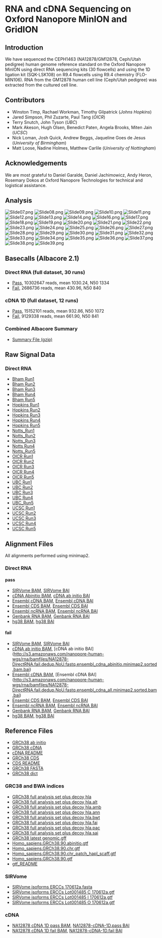 
# RNA and cDNA Sequencing on Oxford Nanopore MinION and GridION

## Introduction

We have sequenced the CEPH1463 (NA12878/GM12878, Ceph/Utah pedigree) human genome reference standard on the Oxford Nanopore MinION using direct RNA sequencing kits (30 flowcells) and using the 1D ligation kit (SQK-LSK108) on R9.4 flowcells using R9.4 chemistry (FLO-MIN106). RNA from the GM12878 human cell line (Ceph/Utah pedigree) was extracted from the cultured cell line.

## Contributors

 - Winston Timp, Rachael Workman, Timothy Gilpatrick (_Johns Hopkins_)
 - Jared Simpson, Phil Zuzarte, Paul Tang (_OICR_)
 - Terry Snutch, John Tyson (_UBC_)
 - Mark Akeson, Hugh Olsen, Benedict Paten, Angela Brooks, Miten Jain (_UCSC_)
 - Nick Loman, Josh Quick, Andrew Beggs, Jaqueline Goes de Jesus (_University of Birmingham_)
 - Matt Loose, Nadine Holmes, Matthew Carlile (_University of Nottingham_)

## Acknowledgements

We are most grateful to Daniel Garalde, Daniel Jachimowicz, Andy Heron, Rosemary Dokos at Oxford Nanopore Technologies for technical and logistical assistance.

## Analysis

![Slide07.png](rna_slides/Slide07.png)
![Slide08.png](rna_slides/Slide08.png)
![Slide09.png](rna_slides/Slide09.png)
![Slide10.png](rna_slides/Slide10.png)
![Slide11.png](rna_slides/Slide11.png)
![Slide12.png](rna_slides/Slide12.png)
![Slide13.png](rna_slides/Slide13.png)
![Slide14.png](rna_slides/Slide14.png)
![Slide16.png](rna_slides/Slide16.png)
![Slide17.png](rna_slides/Slide17.png)
![Slide18.png](rna_slides/Slide18.png)
![Slide19.png](rna_slides/Slide19.png)
![Slide20.png](rna_slides/Slide20.png)
![Slide21.png](rna_slides/Slide21.png)
![Slide22.png](rna_slides/Slide22.png)
![Slide23.png](rna_slides/Slide23.png)
![Slide24.png](rna_slides/Slide24.png)
![Slide25.png](rna_slides/Slide25.png)
![Slide26.png](rna_slides/Slide26.png)
![Slide27.png](rna_slides/Slide27.png)
![Slide28.png](rna_slides/Slide28.png)
![Slide29.png](rna_slides/Slide29.png)
![Slide30.png](rna_slides/Slide30.png)
![Slide31.png](rna_slides/Slide31.png)
![Slide32.png](rna_slides/Slide32.png)
![Slide33.png](rna_slides/Slide33.png)
![Slide34.png](rna_slides/Slide34.png)
![Slide35.png](rna_slides/Slide35.png)
![Slide36.png](rna_slides/Slide36.png)
![Slide37.png](rna_slides/Slide37.png)
![Slide38.png](rna_slides/Slide38.png)
![Slide39.png](rna_slides/Slide39.png)

## Basecalls (Albacore 2.1)

### Direct RNA (full dataset, 30 runs)

   - [Pass](http://s3.amazonaws.com/nanopore-human-wgs/rna/fastq/NA12878-DirectRNA.pass.dedup.fastq.gz), 10302647 reads, mean 1030.24, N50 1334
   - [Fail](http://s3.amazonaws.com/nanopore-human-wgs/rna/fastq/NA12878-DirectRNA.fail.dedup.fastq.gz), 2686736 reads, mean 430.96, N50 840

### cDNA 1D (full dataset, 12 runs)

   - [Pass](http://s3.amazonaws.com/nanopore-human-wgs/rna/fastq/NA12878-cDNA-1D.pass.dedup.fastq), 15152101 reads, mean 932.86, N50 1072
   - [Fail](http://s3.amazonaws.com/nanopore-human-wgs/rna/fastq/NA12878-cDNA-1D.fail.dedup.fastq), 9129338 reads, mean 661.90, N50 841

### Combined Albacore Summary

   - [Summary File (gzip)](http://s3.amazonaws.com/nanopore-human-wgs/rna/summaries/NA12878-DirectRNA-cDNA-summary.dedup.txt.gz)

## Raw Signal Data

### Direct RNA

  - [Bham Run1](http://s3.amazonaws.com/nanopore-human-wgs/rna/links/Bham_Run1_20171009_DirectRNA.files.txt)
  - [Bham Run2](http://s3.amazonaws.com/nanopore-human-wgs/rna/links/Bham_Run2_20171011_DirectRNA.files.txt)
  - [Bham Run3](http://s3.amazonaws.com/nanopore-human-wgs/rna/links/Bham_Run3_20171011_directRNA.files.txt)
  - [Bham Run4](http://s3.amazonaws.com/nanopore-human-wgs/rna/links/Bham_Run4_20171011_directRNA.files.txt)
  - [Bham Run5](http://s3.amazonaws.com/nanopore-human-wgs/rna/links/Bham_Run5_20171011_directRNA.files.txt)
  - [Hopkins Run1](http://s3.amazonaws.com/nanopore-human-wgs/rna/links/Hopkins_Run1_20170928_DirectRNA.files.txt)
  - [Hopkins Run2](http://s3.amazonaws.com/nanopore-human-wgs/rna/links/Hopkins_Run2_20170928_DirectRNA.files.txt)
  - [Hopkins Run3](http://s3.amazonaws.com/nanopore-human-wgs/rna/links/Hopkins_Run3_20171003_DirectRNA.files.txt)
  - [Hopkins Run4](http://s3.amazonaws.com/nanopore-human-wgs/rna/links/Hopkins_Run4_20171003_DirectRNA.files.txt)
  - [Hopkins Run5](http://s3.amazonaws.com/nanopore-human-wgs/rna/links/Hopkins_Run5_20171003_DirectRNA.files.txt)
  - [Notts_Run1](http://s3.amazonaws.com/nanopore-human-wgs/rna/links/Notts_Run1_20171025_DirectRNA.files.txt)
  - [Notts_Run2](http://s3.amazonaws.com/nanopore-human-wgs/rna/links/Notts_Run2_20171027_DirectRNA.files.txt)
  - [Notts_Run3](http://s3.amazonaws.com/nanopore-human-wgs/rna/links/Notts_Run3_20171027_DirectRNA.files.txt)
  - [Notts Run4](http://s3.amazonaws.com/nanopore-human-wgs/rna/links/Notts_Run4_20171030_DirectRNA.files.txt)
  - [Notts_Run5](http://s3.amazonaws.com/nanopore-human-wgs/rna/links/Notts_Run5_20171030_DirectRNA.files.txt)
  - [OICR Run1](http://s3.amazonaws.com/nanopore-human-wgs/rna/links/OICR_Run1_20171006_DirectRNA.files.txt)
  - [OICR Run2](http://s3.amazonaws.com/nanopore-human-wgs/rna/links/OICR_Run2_20171010_DirectRNA.files.txt)
  - [OICR Run3](http://s3.amazonaws.com/nanopore-human-wgs/rna/links/OICR_Run3_20171013_DirectRNA.files.txt)
  - [OICR Run4](http://s3.amazonaws.com/nanopore-human-wgs/rna/links/OICR_Run4_20171030_DirectRNA.files.txt)
  - [OICR Run5](http://s3.amazonaws.com/nanopore-human-wgs/rna/links/OICR_Run5_20171101_DirectRNA.files.txt)
  - [UBC Run1](http://s3.amazonaws.com/nanopore-human-wgs/rna/links/UBC_Run1_20170907_DirectRNA.files.txt)
  - [UBC Run2](http://s3.amazonaws.com/nanopore-human-wgs/rna/links/UBC_Run2_20170908_DirectRNA.files.txt)
  - [UBC Run3](http://s3.amazonaws.com/nanopore-human-wgs/rna/links/UBC_Run3_20170911_DirectRNA.files.txt)
  - [UBC Run4](http://s3.amazonaws.com/nanopore-human-wgs/rna/links/UBC_Run4_20170920_DirectRNA.files.txt)
  - [UBC_Run5](http://s3.amazonaws.com/nanopore-human-wgs/rna/links/UBC_Run5_20171031_DirectRNA.files.txt)
  - [UCSC Run1](http://s3.amazonaws.com/nanopore-human-wgs/rna/links/UCSC_Run1_20170907_DirectRNA.files.txt)
  - [UCSC Run2](http://s3.amazonaws.com/nanopore-human-wgs/rna/links/UCSC_Run2_20170909_DirectRNA.files.txt)
  - [UCSC Run3](http://s3.amazonaws.com/nanopore-human-wgs/rna/links/UCSC_Run3_20170912_DirectRNA.files.txt)
  - [UCSC Run4](http://s3.amazonaws.com/nanopore-human-wgs/rna/links/UCSC_Run4_20170913_DirectRNA.files.txt)
  - [UCSC Run5](http://s3.amazonaws.com/nanopore-human-wgs/rna/links/UCSC_Run5_20170922_DirectRNA.files.txt)

## Alignment Files

All alignments performed using minimap2.

### Direct RNA

#### pass

   - [SIRVome BAM](http://s3.amazonaws.com/nanopore-human-wgs/rna/bamfiles/NA12878-DirectRNA.pass.dedup.NoU.fastq.SIRVome.minimap2.sorted.bam), [SIRVome BAI](http://s3.amazonaws.com/nanopore-human-wgs/rna/bamfiles/NA12878-DirectRNA.pass.dedup.NoU.fastq.SIRVome.minimap2.sorted.bam.bai)
   - [cDNA Abinitio BAM](http://s3.amazonaws.com/nanopore-human-wgs/rna/bamfiles/NA12878-DirectRNA.pass.dedup.NoU.fastq.ensembl_cdna_abinitio.minimap2.sorted.bam), [cDNA ab initio BAI](http://s3.amazonaws.com/nanopore-human-wgs/rna/bamfiles/NA12878-DirectRNA.pass.dedup.NoU.fastq.ensembl_cdna_abinitio.minimap2.sorted.bam.bai)
   - [Ensembl cDNA BAM](http://s3.amazonaws.com/nanopore-human-wgs/rna/bamfiles/NA12878-DirectRNA.pass.dedup.NoU.fastq.ensembl_cdna_all.minimap2.sorted.bam), [Ensembl cDNA BAI](http://s3.amazonaws.com/nanopore-human-wgs/rna/bamfiles/NA12878-DirectRNA.pass.dedup.NoU.fastq.ensembl_cdna_all.minimap2.sorted.bam.bai)
   - [Ensembl CDS BAM](http://s3.amazonaws.com/nanopore-human-wgs/rna/bamfiles/NA12878-DirectRNA.pass.dedup.NoU.fastq.ensembl_cds.minimap2.sorted.bam), [Ensembl CDS BAI](http://s3.amazonaws.com/nanopore-human-wgs/rna/bamfiles/NA12878-DirectRNA.pass.dedup.NoU.fastq.ensembl_cds.minimap2.sorted.bam.bai)
   - [Ensembl ncRNA BAM](http://s3.amazonaws.com/nanopore-human-wgs/rna/bamfiles/NA12878-DirectRNA.pass.dedup.NoU.fastq.ensembl_ncrna.minimap2.sorted.bam), [Ensembl ncRNA BAI](http://s3.amazonaws.com/nanopore-human-wgs/rna/bamfiles/NA12878-DirectRNA.pass.dedup.NoU.fastq.ensembl_ncrna.minimap2.sorted.bam.bai)
   - [Genbank RNA BAM](http://s3.amazonaws.com/nanopore-human-wgs/rna/bamfiles/NA12878-DirectRNA.pass.dedup.NoU.fastq.genbank_rna.minimap2.sorted.bam), [Genbank RNA BAI](http://s3.amazonaws.com/nanopore-human-wgs/rna/bamfiles/NA12878-DirectRNA.pass.dedup.NoU.fastq.genbank_rna.minimap2.sorted.bam.bai)
   - [hg38 BAM](http://s3.amazonaws.com/nanopore-human-wgs/rna/bamfiles/NA12878-DirectRNA.pass.dedup.NoU.fastq.hg38.minimap2.sorted.bam), [hg38 BAI](http://s3.amazonaws.com/nanopore-human-wgs/rna/bamfiles/NA12878-DirectRNA.pass.dedup.NoU.fastq.hg38.minimap2.sorted.bam.bai)

#### fail

   - [SIRVome BAM](http://s3.amazonaws.com/nanopore-human-wgs/rna/bamfiles/NA12878-DirectRNA.fail.dedup.NoU.fastq.SIRVome.minimap2.sorted.bam), [SIRVome BAI](http://s3.amazonaws.com/nanopore-human-wgs/rna/bamfiles/NA12878-DirectRNA.fail.dedup.NoU.fastq.SIRVome.minimap2.sorted.bam.bai)
   - [cDNA ab initio BAM](http://s3.amazonaws.com/nanopore-human-wgs/rna/bamfiles/NA12878-DirectRNA.fail.dedup.NoU.fastq.ensembl_cdna_abinitio.minimap2.sorted.bam), [cDNA ab initio BAI] (http://s3.amazonaws.com/nanopore-human-wgs/rna/bamfiles/NA12878-DirectRNA.fail.dedup.NoU.fastq.ensembl_cdna_abinitio.minimap2.sorted.bam.bai)
   - [Ensembl cDNA BAM](http://s3.amazonaws.com/nanopore-human-wgs/rna/bamfiles/NA12878-DirectRNA.fail.dedup.NoU.fastq.ensembl_cdna_all.minimap2.sorted.bam), [Ensembl cDNA BAI] (http://s3.amazonaws.com/nanopore-human-wgs/rna/bamfiles/NA12878-DirectRNA.fail.dedup.NoU.fastq.ensembl_cdna_all.minimap2.sorted.bam.bai)
   - [Ensembl CDS BAM](http://s3.amazonaws.com/nanopore-human-wgs/rna/bamfiles/NA12878-DirectRNA.fail.dedup.NoU.fastq.ensembl_cds.minimap2.sorted.bam), [Ensembl CDS BAI](http://s3.amazonaws.com/nanopore-human-wgs/rna/bamfiles/NA12878-DirectRNA.fail.dedup.NoU.fastq.ensembl_cds.minimap2.sorted.bam.bai)
   - [Ensembl ncRNA BAM](http://s3.amazonaws.com/nanopore-human-wgs/rna/bamfiles/NA12878-DirectRNA.fail.dedup.NoU.fastq.ensembl_ncrna.minimap2.sorted.bam), [Ensembl ncRNA BAI](http://s3.amazonaws.com/nanopore-human-wgs/rna/bamfiles/NA12878-DirectRNA.fail.dedup.NoU.fastq.ensembl_ncrna.minimap2.sorted.bam.bai)
   - [Genbank RNA BAM](http://s3.amazonaws.com/nanopore-human-wgs/rna/bamfiles/NA12878-DirectRNA.fail.dedup.NoU.fastq.genbank_rna.minimap2.sorted.bam), [Genbank RNA BAI](http://s3.amazonaws.com/nanopore-human-wgs/rna/bamfiles/NA12878-DirectRNA.fail.dedup.NoU.fastq.genbank_rna.minimap2.sorted.bam.bai)
   - [hg38 BAM](http://s3.amazonaws.com/nanopore-human-wgs/rna/bamfiles/NA12878-DirectRNA.fail.dedup.NoU.fastq.hg38.minimap2.sorted.bam), [hg38 BAI](http://s3.amazonaws.com/nanopore-human-wgs/rna/bamfiles/NA12878-DirectRNA.fail.dedup.NoU.fastq.hg38.minimap2.sorted.bam.bai)

## Reference Files

   - [GRCh38 ab initio](http://s3.amazonaws.com/nanopore-human-wgs/rna/referenceFastaFiles/cdna/Homo_sapiens.GRCh38.cdna.abinitio.fa)
   - [GRCh38 cDNA](http://s3.amazonaws.com/nanopore-human-wgs/rna/referenceFastaFiles/cdna/Homo_sapiens.GRCh38.cdna.all.fa)
   - [cDNA README](http://s3.amazonaws.com/nanopore-human-wgs/rna/referenceFastaFiles/cdna/cdna_README)
   - [GRCh38 CDS](http://s3.amazonaws.com/nanopore-human-wgs/rna/referenceFastaFiles/cds/Homo_sapiens.GRCh38.cds.all.fa)
   - [CDS README](http://s3.amazonaws.com/nanopore-human-wgs/rna/referenceFastaFiles/cds/cds_README)
   - [GRCh38 FASTA](http://s3.amazonaws.com/nanopore-human-wgs/rna/referenceFastaFiles/dna/GRCh38_full_analysis_set_plus_decoy_hla-extra.fa)
   - [GRCh38 dict](http://s3.amazonaws.com/nanopore-human-wgs/rna/referenceFastaFiles/dna/GRCh38_full_analysis_set_plus_decoy_hla.dict)

### GRC38 and BWA indices

   - [GRCh38 full analysis set plus decoy hla](http://s3.amazonaws.com/nanopore-human-wgs/rna/referenceFastaFiles/dna/GRCh38_full_analysis_set_plus_decoy_hla.fa)
   - [GRCh38 full analysis set plus decoy hla.alt](http://s3.amazonaws.com/nanopore-human-wgs/rna/referenceFastaFiles/dna/GRCh38_full_analysis_set_plus_decoy_hla.fa.alt)
   - [GRCh38 full analysis set plus decoy hla.amb](http://s3.amazonaws.com/nanopore-human-wgs/rna/referenceFastaFiles/dna/GRCh38_full_analysis_set_plus_decoy_hla.fa.amb)
   - [GRCh38 full analysis set plus decoy hla.ann](http://s3.amazonaws.com/nanopore-human-wgs/rna/referenceFastaFiles/dna/GRCh38_full_analysis_set_plus_decoy_hla.fa.ann)
   - [GRCh38 full analysis set plus decoy hla.bwt](http://s3.amazonaws.com/nanopore-human-wgs/rna/referenceFastaFiles/dna/GRCh38_full_analysis_set_plus_decoy_hla.fa.bwt)
   - [GRCh38 full analysis set plus decoy hla.fai](http://s3.amazonaws.com/nanopore-human-wgs/rna/referenceFastaFiles/dna/GRCh38_full_analysis_set_plus_decoy_hla.fa.fai)
   - [GRCh38 full analysis set plus decoy hla.pac](http://s3.amazonaws.com/nanopore-human-wgs/rna/referenceFastaFiles/dna/GRCh38_full_analysis_set_plus_decoy_hla.fa.pac)
   - [GRCh38 full analysis set plus decoy hla.sai](http://s3.amazonaws.com/nanopore-human-wgs/rna/referenceFastaFiles/dna/GRCh38_full_analysis_set_plus_decoy_hla.fa.sa)
   - [GRCh38 latest genomic.gff](http://s3.amazonaws.com/nanopore-human-wgs/rna/referenceFastaFiles/genbank/GRCh38_latest_genomic.gff)
   - [Homo_sapiens.GRCh38.90.abinitio.gtf](http://s3.amazonaws.com/nanopore-human-wgs/rna/referenceFastaFiles/gtf/Homo_sapiens.GRCh38.90.abinitio.gtf)
   - [Homo_sapiens.GRCh38.90.chr.gtf](http://s3.amazonaws.com/nanopore-human-wgs/rna/referenceFastaFiles/gtf/Homo_sapiens.GRCh38.90.chr.gtf)
   - [Homo_sapiens.GRCh38.90.chr_patch_hapl_scaff.gtf](http://s3.amazonaws.com/nanopore-human-wgs/rna/referenceFastaFiles/gtf/Homo_sapiens.GRCh38.90.chr_patch_hapl_scaff.gtf)
   - [Homo_sapiens.GRCh38.90.gtf](http://s3.amazonaws.com/nanopore-human-wgs/rna/referenceFastaFiles/gtf/Homo_sapiens.GRCh38.90.gtf)
   - [gtf_README](http://s3.amazonaws.com/nanopore-human-wgs/rna/referenceFastaFiles/gtf/gtf_README)

### SIRVome

   - [SIRVome isoforms ERCCs 170612a.fasta](http://s3.amazonaws.com/nanopore-human-wgs/rna/referenceFastaFiles/sirv/SIRVome_isoforms_ERCCs_170612a.fasta)
   - [SIRVome isoforms ERCCs Lot001485 C 170612a.gtf](http://s3.amazonaws.com/nanopore-human-wgs/rna/referenceFastaFiles/sirv/SIRVome_isoforms_ERCCs_Lot001485_C_170612a.gtf)
   - [SIRVome isoforms ERCCs Lot001485 I 170612a.gtf](http://s3.amazonaws.com/nanopore-human-wgs/rna/referenceFastaFiles/sirv/SIRVome_isoforms_ERCCs_Lot001485_I_170612a.gtf)
   - [SIRVome isoforms ERCCs Lot001485 O 170612a.gtf](http://s3.amazonaws.com/nanopore-human-wgs/rna/referenceFastaFiles/sirv/SIRVome_isoforms_ERCCs_Lot001485_O_170612a.gtf)

### cDNA

   - [NA12878 cDNA 1D pass BAM](http://s3.amazonaws.com/nanopore-human-wgs/rna/bamFiles/NA12878-cDNA-1D.pass.dedup.fastq.genbank_rna.minimap2.sorted.bam), [NA12878-cDNA-1D.pass BAI](http://s3.amazonaws.com/nanopore-human-wgs/rna/bamFiles/NA12878-cDNA-1D.pass.dedup.fastq.genbank_rna.minimap2.sorted.bam.bai)
   - [NA12878 cDNA 1D fail BAM](http://s3.amazonaws.com/nanopore-human-wgs/rna/bamFiles/NA12878-cDNA-1D.fail.dedup.fastq.genbank_rna.minimap2.sorted.bam), [NA12878-cDNA-1D.fail BAI](http://s3.amazonaws.com/nanopore-human-wgs/rna/bamFiles/NA12878-cDNA-1D.fail.dedup.fastq.genbank_rna.minimap2.sorted.bam.bai)

   
   

   
   